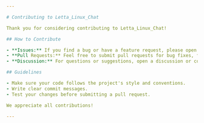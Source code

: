```yaml
---

# Contributing to Letta_Linux_Chat

Thank you for considering contributing to Letta_Linux_Chat!

## How to Contribute

- **Issues:** If you find a bug or have a feature request, please open an [issue](https://github.com/Jounikka1918/Letta_Linux_Chat/issues).
- **Pull Requests:** Feel free to submit pull requests for bug fixes, features, or improvements.
- **Discussion:** For questions or suggestions, open a discussion or comment on an existing issue.

## Guidelines

- Make sure your code follows the project's style and conventions.
- Write clear commit messages.
- Test your changes before submitting a pull request.

We appreciate all contributions!

---
```

